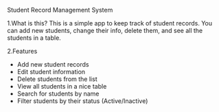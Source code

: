  Student Record Management System

1.What is this?
This is a simple app to keep track of student records. You can add new students, change their info, delete them, and see all the students in a table.

2.Features
- Add new student records
- Edit student information
- Delete students from the list
- View all students in a nice table
- Search for students by name
- Filter students by their status (Active/Inactive)
